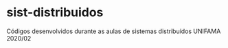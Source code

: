 # sist-distribuidos
Códigos desenvolvidos durante as aulas de sistemas distribuídos UNIFAMA 2020/02
